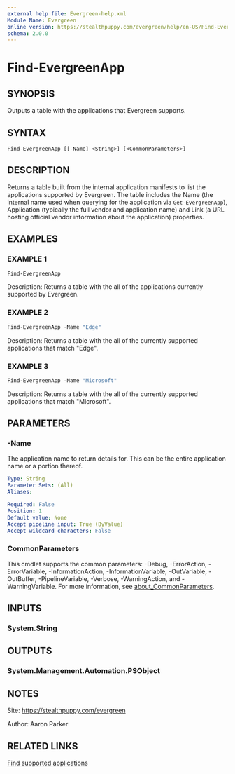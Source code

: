 ```yaml
---
external help file: Evergreen-help.xml
Module Name: Evergreen
online version: https://stealthpuppy.com/evergreen/help/en-US/Find-EvergreenApp/
schema: 2.0.0
---
```


# Find-EvergreenApp

## SYNOPSIS

Outputs a table with the applications that Evergreen supports.

## SYNTAX

```
Find-EvergreenApp [[-Name] <String>] [<CommonParameters>]
```

## DESCRIPTION

Returns a table built from the internal application manifests to list the applications supported by Evergreen. The table includes the Name (the internal name used when querying for the application via `Get-EvergreenApp`), Application (typically the full vendor and application name) and Link (a URL hosting official vendor information about the application) properties.

## EXAMPLES

### EXAMPLE 1

```powershell
Find-EvergreenApp
```

Description:
Returns a table with the all of the applications currently supported by Evergreen.

### EXAMPLE 2

```powershell
Find-EvergreenApp -Name "Edge"
```

Description:
Returns a table with the all of the currently supported applications that match "Edge".

### EXAMPLE 3

```powershell
Find-EvergreenApp -Name "Microsoft"
```

Description:
Returns a table with the all of the currently supported applications that match "Microsoft".

## PARAMETERS

### -Name

The application name to return details for.
This can be the entire application name or a portion thereof.

```yaml
Type: String
Parameter Sets: (All)
Aliases:

Required: False
Position: 1
Default value: None
Accept pipeline input: True (ByValue)
Accept wildcard characters: False
```

### CommonParameters

This cmdlet supports the common parameters: -Debug, -ErrorAction, -ErrorVariable, -InformationAction, -InformationVariable, -OutVariable, -OutBuffer, -PipelineVariable, -Verbose, -WarningAction, and -WarningVariable. For more information, see [about_CommonParameters](http://go.microsoft.com/fwlink/?LinkID=113216).

## INPUTS

### System.String

## OUTPUTS

### System.Management.Automation.PSObject

## NOTES

Site: https://stealthpuppy.com/evergreen

Author: Aaron Parker

## RELATED LINKS

[Find supported applications](https://stealthpuppy.com/evergreen/find/)

